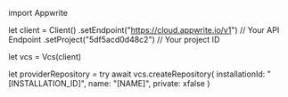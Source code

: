 import Appwrite

let client = Client()
    .setEndpoint("https://cloud.appwrite.io/v1") // Your API Endpoint
    .setProject("5df5acd0d48c2") // Your project ID

let vcs = Vcs(client)

let providerRepository = try await vcs.createRepository(
    installationId: "[INSTALLATION_ID]",
    name: "[NAME]",
    private: xfalse
)

